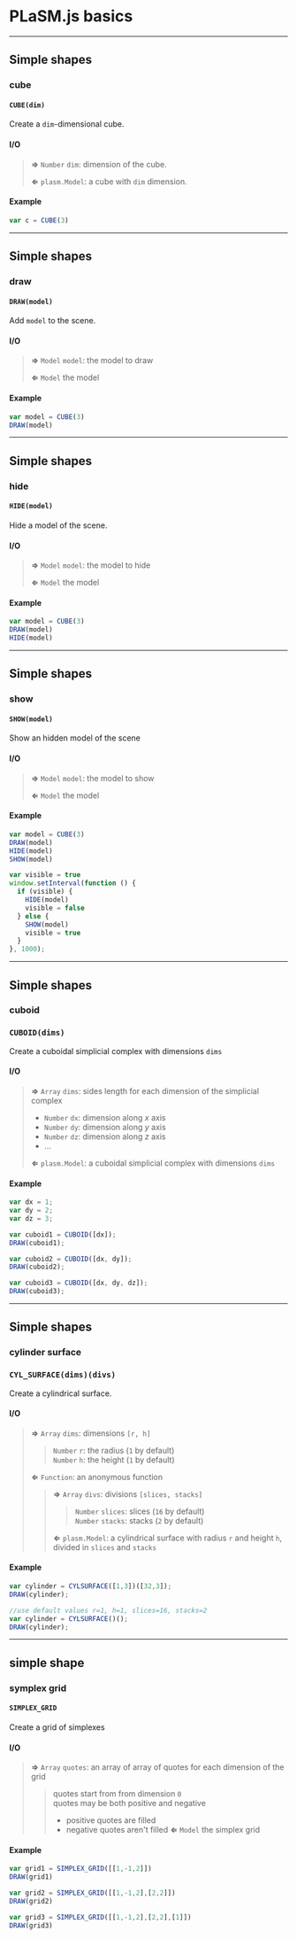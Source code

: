 # PLaSM.js basics

- - - 

## Simple shapes

### cube

#### `CUBE(dim)`

Create a `dim`-dimensional cube.

#### I/O

> **&rArr;** `Number` `dim`: dimension of the cube.
>
> **&lArr;** `plasm.Model`: a cube with `dim` dimension.

#### Example

```js
var c = CUBE(3)
```

- - -

## Simple shapes

### draw

#### `DRAW(model)`

Add `model` to the scene.

#### I/O

> **&rArr;** `Model` `model`: the model to draw
>
> **&lArr;** `Model` the model

#### Example

```js
var model = CUBE(3)
DRAW(model)
```

- - -

## Simple shapes

### hide

#### `HIDE(model)`

Hide a model of the scene.

#### I/O

> **&rArr;** `Model` `model`: the model to hide
>
> **&lArr;** `Model` the model

#### Example

```js
var model = CUBE(3)
DRAW(model)
HIDE(model)
```

- - -

## Simple shapes

### show

#### `SHOW(model)`

Show an hidden model of the scene

#### I/O

> **&rArr;** `Model` `model`: the model to show
>
> **&lArr;** `Model` the model

#### Example

```js
var model = CUBE(3)
DRAW(model)
HIDE(model)
SHOW(model)
```

```js
var visible = true
window.setInterval(function () {
  if (visible) {
    HIDE(model)
    visible = false
  } else {
    SHOW(model)
    visible = true
  }
}, 1000);
```

- - -

## Simple shapes

### cuboid

### `CUBOID(dims)`

Create a cuboidal simplicial complex with dimensions `dims`

#### I/O

> **&rArr;** `Array` `dims`: sides length for each dimension of the simplicial complex
>
> - `Number` `dx`: dimension along *x* axis
> - `Number` `dy`: dimension along *y* axis
> - `Number` `dz`: dimension along *z* axis
> - ...
>
> **&lArr;** `plasm.Model`: a cuboidal simplicial complex with dimensions `dims`

#### Example

```js
var dx = 1;
var dy = 2;
var dz = 3;

var cuboid1 = CUBOID([dx]);
DRAW(cuboid1);
```

```js
var cuboid2 = CUBOID([dx, dy]);
DRAW(cuboid2);
```

```js
var cuboid3 = CUBOID([dx, dy, dz]);
DRAW(cuboid3);
```

- - - 

## Simple shapes

### cylinder surface

### `CYL_SURFACE(dims)(divs)`

Create a cylindrical surface.

#### I/O

> **&rArr;** `Array` `dims`: dimensions `[r, h]`
> > `Number` `r`: the radius (`1` by default)  
> > `Number` `h`: the height (`1` by default)
>
> **&lArr;** `Function`: an anonymous function
>
> > **&rArr;** `Array` `divs`: divisions `[slices, stacks]`
> > > `Number` `slices`: slices (`16` by default)  
> > > `Number` `stacks`: stacks (`2` by default)
> >
> > **&lArr;** `plasm.Model`: a cylindrical surface with radius `r` and height `h`, divided in `slices` and `stacks`

#### Example

```js
var cylinder = CYLSURFACE([1,3])([32,3]);
DRAW(cylinder);
```

```js
//use default values r=1, h=1, slices=16, stacks=2
var cylinder = CYLSURFACE()();
DRAW(cylinder);
```
- - -

## simple shape

### symplex grid

#### `SIMPLEX_GRID`

Create a grid of simplexes

#### I/O

> **&rArr;** `Array` `quotes`: an array of array of quotes for each dimension of the grid  
> >  quotes start from from dimension `0`  
> >  quotes may be both positive and negative  
> >  - positive quotes are filled
> >  - negative quotes aren't filled
> **&lArr;** `Model` the simplex grid

#### Example

```js
var grid1 = SIMPLEX_GRID([[1,-1,2]])
DRAW(grid1)
```

```js
var grid2 = SIMPLEX_GRID([[1,-1,2],[2,2]])
DRAW(grid2)
```

```js
var grid3 = SIMPLEX_GRID([[1,-1,2],[2,2],[1]])
DRAW(grid3)
```
